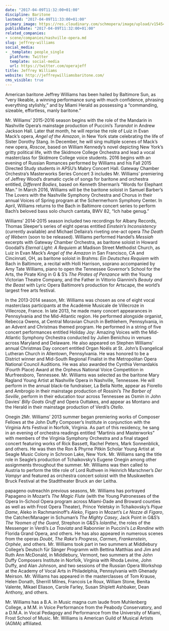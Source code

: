 ```yaml
---
date: "2017-04-09T11:32:00+01:00"
discipline: Baritone
lastmod: "2017-04-09T11:33:00+01:00"
primary_image: https://res.cloudinary.com/schmopera/image/upload/v1545409169/media/webhook-uploads/1491733727700/jeff_williams-03.jpg.jpg
publishDate: "2017-04-09T11:32:00+01:00"
related_companies:
- scene/companies/nashville-opera.md
slug: jeffrey-williams
social_media:
- _template: people_single
  platform: Twitter
  template: social-media
  url: https://twitter.com/operajeff
title: Jeffrey Williams
website: http://jeffreywilliamsbaritone.com/
cms_visible: true
---
```


American baritone Jeffrey Williams has been hailed by Baltimore Sun, as “very likeable, a winning performance sung with much confidence, phrasing everything stylishly,” and by Miami Herald as possessing a “commanding, sizeable, effortless, manly baritone.”

Mr. Williams’ 2015-2016 season begins with the role of the Mandarin in Nashville Opera’s mainstage production of Puccini’s *Turandot* in Andrew Jackson Hall.  Later that month, he will reprise the role of Luiz in Evan Mack’s opera, *Angel of the Amazon*, in New York state celebrating the life of Sister Dorothy Stang.  In December, he will sing multiple scenes of Mack’s new opera, *Roscoe*, based on William Kennedy’s novel depicting New York’s gritty political life, with the Skidmore College Orchestra and lead a vocal masterclass for Skidmore College voice students.  2016 begins with an evening of Russian Romances performed by Williams and his Fall 2015 Directed Study students in APSU’s Mabry Concert Hall.  Gateway Chamber Orchestra‘s Masterworks Series Concert 3 includes Mr. Williams’ premiering of Jeffrey Wood’s dramatic cycle of songs for baritone and orchestra entitled, *Different Bodies*, based on Kenneth Sherman’s “Words for Elephant Man.”  In March 2016, Williams will be the baritone soloist in Samuel Barber’s The Lovers with the Nashville Symphony Orchestra and Chorus in their annual Voices of Spring program at the Schermerhorn Symphony Center.  In April, Williams returns to the Bach in Baltimore concert series to perform Bach’s beloved bass solo church cantata, BWV 82, “Ich habe genug.”

Williams’ 2014-2015 season included two recordings for Albany Records, Thomas Sleeper’s series of eight operas entitled *Einstein’s Inconsistency* (currently available) and Michael Dellaira’s riveting one-act opera *The Death of Webern* (soon to be released).  Williams performed Handel’s *Messiah* excerpts with Gateway Chamber Orchestra, as baritone soloist in Howard Goodall’s *Eternal Light: A Requiem* at Madison Street Methodist Church, as Luiz in Evan Mack’s *Angel of the Amazon* in San Francisco, CA and Cincinnati, OH, as baritone soloist in Brahms: *Ein Deutsches Requiem* with Bach in Baltimore, a recital with Holli Harrison, soprano accompanied by Amy Tate Williams, piano to open the Tennessee Governor’s School for the Arts, the Pirate King in G & S’s *The Pirates of Penzance* with the Young Victorian Theatre Company, and the Father in Vittorio Giannini’s *Beauty and the Beast* with Lyric Opera Baltimore’s production for Artscape, the world’s largest free arts festival.

In the 2013-2014 season, Mr. Williams was chosen as one of eight vocal masterclass participants at the Académie Musicale de Villecroze in Villecroze, France.  In late 2013, he made many concert appearances in Pennsylvania and the Mid-Atlantic region.  He performed alongside organist, Rebecca Owens, at Central Moravian Church in Bethlehem, Pennsylvania, in an Advent and Christmas themed program.   He performed in a string of five concert performances entitled Holiday Joy: Amazing Voices with the Mid-Atlantic Symphony Orchestra conducted by Julien Benichou in venues across Maryland and Delaware.  He also appeared on Stephen Williams’ annual Christmas Day concert entitled Organ Noëls at St. John’s Evangelical Lutheran Church in Allentown, Pennsylvania.  He was honored to be a District winner and Mid-South Regional Finalist in the Metropolitan Opera National Council Auditions.  He was also awarded the Cynthia Vernardakis (Fourth Place) Award at the Orpheus National Voice Competition in Murfreesboro, Tennessee.  Mr. Williams was selected as the baritone Mary Ragland Young Artist at Nashville Opera in Nashville, Tennessee.  He will perform in the annual black-tie fundraiser, La Bella Notte, appear as Fiorello and Ambrogio in their mainstage production of Rossini’s *The Barber of Seville*, perform in their education tour across Tennessee as Osmin in John Davies’ *Billy Goats Gruff* and Opera Outtakes, and appear as Montano and the Herald in their mainstage production of Verdi’s *Otello*.

Onegin 2Mr. Williams’ 2013 summer began premiering works of Composer Fellows at the John Duffy Composer’s Institute in conjunction with the Virginia Arts Festival in Norfolk, Virginia.  As part of this residency, he sang in an evening of orchestra readings entitled “Martinis and Masterworks” with members of the Virginia Symphony Orchestra and a final staged concert featuring works of Rick Bassett, Rachel Peters, Mark Sonnenblick, and others.  He was then the Ron & Phyrne Pitkin Scholar Young Artist at Seagle Music Colony in Schroon Lake, New York.  Mr. Williams sang the title role in Seagle’s production of Tchaikovsky’s Eugene Onegin among other assignments throughout the summer. Mr. Williams was then called to Austria to perform the title role of Lord Ruthven in Heinrich Marschner’s *Der Vampyr* and featured as orchestra concert soloist with the Musikwelten Bruck Festival at the Stadttheater Bruck an der Leitha.

papageno outreachIn previous seasons, Mr. Williams has portrayed Papageno in Mozart’s *The Magic Flute* (with the Young Patronesses of the Opera In-School Opera program across Miami-Dade and Broward counties as well as with Frost Opera Theater), Prince Yeletsky in Tchaikovsky’s *Pique Dame*, Aleko in Rachmaninoff’s *Aleko*, Figaro in Mozart’s *Le Nozze di Figaro*, the Catcher/Manager in Schuman’s *The Mighty Casey*, Jack Point in G&S’s *The Yeomen of the Guard*, Strephon in G&S’s *Iolanthe*, the roles of the Messenger in Verdi’s *La Traviata* and Rabonnier in Puccini’s *La Rondine* with Florida Grand Opera, and others.  He has also appeared in numerous scenes from the operas *Doubt*, *The Rake’s Progress*, *Carmen*, *Frankenstein*, *Orphée*, and others.  Mr. Williams took part in two summers at Middlebury College’s Deutsch für Sänger Programm with Bettina Matthias and Jim and Ruth Ann McDonald, in Middlebury, Vermont, two summers at the John Duffy Composers Institute in Norfolk, Virginia with Rhoda Levine, John Duffy, and Alan Johnson, and two sessions of the Russian Opera Workshop at the Academy of Vocal Arts in Philadelphia, Pennsylvania with Ghenady Meirson.  Mr. Williams has appeared in the masterclasses of Tom Krause, Helen Donath, Sherrill Milnes, Francois Le Roux, William Stone, Benita Valente, Mikael Eliason, Carole Farley, Susan Shiplett Ashbaker, Dean Anthony, and others.

Mr. Williams has a B.A. in Music magna cum laude from Muhlenberg College, a M.M. in Voice Performance from the Peabody Conservatory, and a D.M.A. in Vocal Pedagogy and Performance from the University of Miami, Frost School of Music.  Mr. Williams is American Guild of Musical Artists (AGMA) affiliated.
